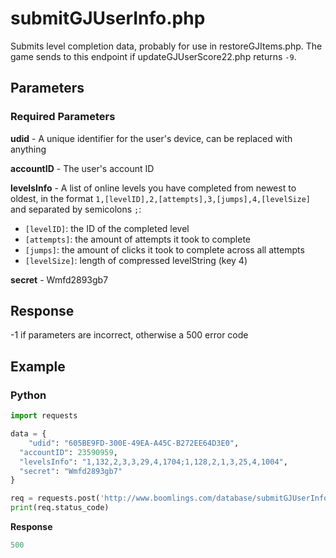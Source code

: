 # submitGJUserInfo.php

Submits level completion data, probably for use in restoreGJItems.php. The game sends to this endpoint if updateGJUserScore22.php returns `-9`.

## Parameters

### Required Parameters

**udid** - A unique identifier for the user's device, can be replaced with anything

**accountID** - The user's account ID

**levelsInfo** - A list of online levels you have completed from newest to oldest, in the format `1,[levelID],2,[attempts],3,[jumps],4,[levelSize]` and separated by semicolons `;`:

- `[levelID]`: the ID of the completed level
- `[attempts]`: the amount of attempts it took to complete
- `[jumps]`: the amount of clicks it took to complete across all attempts
- `[levelSize]`: length of compressed levelString (key 4)

**secret** - Wmfd2893gb7

## Response

-1 if parameters are incorrect, otherwise a 500 error code

## Example

<!-- tabs:start -->

### **Python**

```py
import requests

data = {
	"udid": "605BE9FD-300E-49EA-A45C-B272EE64D3E0",
  "accountID": 23590959,
  "levelsInfo": "1,132,2,3,3,29,4,1704;1,128,2,1,3,25,4,1004",
  "secret": "Wmfd2893gb7"
}

req = requests.post('http://www.boomlings.com/database/submitGJUserInfo.php', data=data)
print(req.status_code)
```

**Response**
```py
500
```

<!-- tabs:end -->
